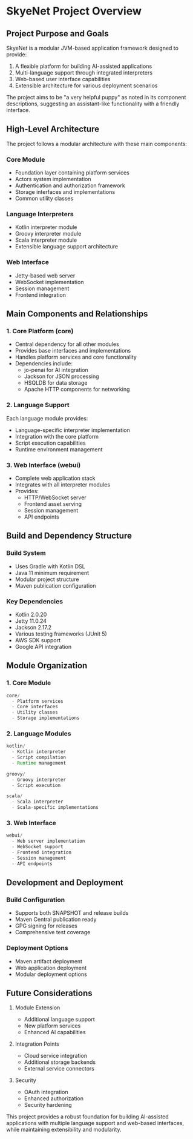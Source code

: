 # SkyeNet Project Overview

## Project Purpose and Goals

SkyeNet is a modular JVM-based application framework designed to provide:

1. A flexible platform for building AI-assisted applications
2. Multi-language support through integrated interpreters
3. Web-based user interface capabilities
4. Extensible architecture for various deployment scenarios

The project aims to be "a very helpful puppy" as noted in its component descriptions, suggesting an assistant-like functionality with a friendly interface.

## High-Level Architecture

The project follows a modular architecture with these main components:

### Core Module
- Foundation layer containing platform services
- Actors system implementation
- Authentication and authorization framework
- Storage interfaces and implementations
- Common utility classes

### Language Interpreters
- Kotlin interpreter module
- Groovy interpreter module
- Scala interpreter module
- Extensible language support architecture

### Web Interface
- Jetty-based web server
- WebSocket implementation
- Session management
- Frontend integration

## Main Components and Relationships

### 1. Core Platform (core)
- Central dependency for all other modules
- Provides base interfaces and implementations
- Handles platform services and core functionality
- Dependencies include:
  - jo-penai for AI integration
  - Jackson for JSON processing
  - HSQLDB for data storage
  - Apache HTTP components for networking

### 2. Language Support
Each language module provides:
- Language-specific interpreter implementation
- Integration with the core platform
- Script execution capabilities
- Runtime environment management

### 3. Web Interface (webui)
- Complete web application stack
- Integrates with all interpreter modules
- Provides:
  - HTTP/WebSocket server
  - Frontend asset serving
  - Session management
  - API endpoints

## Build and Dependency Structure

### Build System
- Uses Gradle with Kotlin DSL
- Java 11 minimum requirement
- Modular project structure
- Maven publication configuration

### Key Dependencies
- Kotlin 2.0.20
- Jetty 11.0.24
- Jackson 2.17.2
- Various testing frameworks (JUnit 5)
- AWS SDK support
- Google API integration

## Module Organization

### 1. Core Module
```groovy
core/
  - Platform services
  - Core interfaces
  - Utility classes
  - Storage implementations
```

### 2. Language Modules
```groovy
kotlin/
  - Kotlin interpreter
  - Script compilation
  - Runtime management

groovy/
  - Groovy interpreter
  - Script execution

scala/
  - Scala interpreter
  - Scala-specific implementations
```

### 3. Web Interface
```groovy
webui/
  - Web server implementation
  - WebSocket support
  - Frontend integration
  - Session management
  - API endpoints
```

## Development and Deployment

### Build Configuration
- Supports both SNAPSHOT and release builds
- Maven Central publication ready
- GPG signing for releases
- Comprehensive test coverage

### Deployment Options
- Maven artifact deployment
- Web application deployment
- Modular deployment options

## Future Considerations

1. Module Extension
   - Additional language support
   - New platform services
   - Enhanced AI capabilities

2. Integration Points
   - Cloud service integration
   - Additional storage backends
   - External service connectors

3. Security
   - OAuth integration
   - Enhanced authorization
   - Security hardening

This project provides a robust foundation for building AI-assisted applications with multiple language support and web-based interfaces, while maintaining extensibility and modularity.